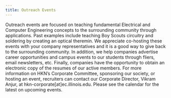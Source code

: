 ```yaml
---
title: Outreach Events
---
```

Outreach events are focused on teaching fundamental Electrical and Computer Engineering concepts to the surrounding community through applications. Past examples include teaching Boy Scouts circuitry and soldering by creating an optical theremin. We appreciate co-hosting these events with your company representatives and it is a good way to give back to the surrounding community.
In addition, we help companies advertise career opportunities and campus events to our students through fliers, email newsletters, etc. Finally, companies have the opportunity to obtain an electronic copy of the resumes of our active members.
For more information on HKN’s Corporate Committee, sponsoring our society, or hosting an event, recruiters can contact our Corporate Director, Vikram Anjur, at hkn-corporate[at]ec.illinois.edu.
Please see the calendar for the latest on upcoming events.
